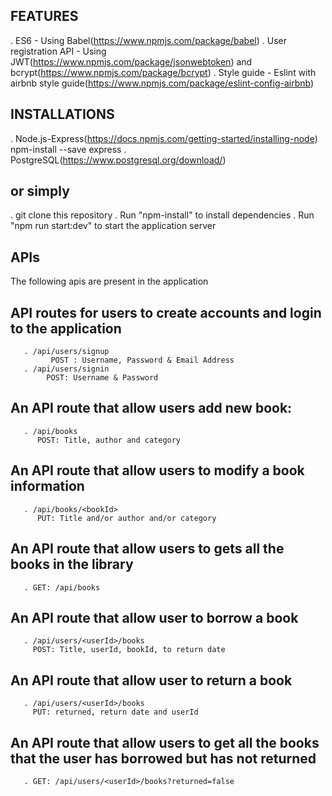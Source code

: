 ## FEATURES
. ES6 - Using Babel(https://www.npmjs.com/package/babel)
. User registration API - Using JWT(https://www.npmjs.com/package/jsonwebtoken) and bcrypt(https://www.npmjs.com/package/bcrypt)
. Style guide - Eslint with airbnb style guide(https://www.npmjs.com/package/eslint-config-airbnb)

## INSTALLATIONS
. Node.js-Express(https://docs.npmjs.com/getting-started/installing-node)
    npm-install --save express
. PostgreSQL(https://www.postgresql.org/download/)
## or simply 
. git clone this repository
. Run "npm-install" to install dependencies
. Run "npm run start:dev" to start the application server

## APIs
The following apis are present in the application

 ## API routes for users to create accounts and login to the application
       . /api/users/signup
             POST : Username, Password & Email Address     
       . /api/users/signin
            POST: Username & Password
 ## An API route that allow users add new book: 
       . /api/books
          POST: Title, author and category
 ## An API route that allow users to modify a book information
       . /api/books/<bookId>
          PUT: Title and/or author and/or category
 ## An API route that allow users to gets all the books in the library
       . GET: /api/books
## An API route that allow user to borrow a book
       . /api/users/<userId>/books
         POST: Title, userId, bookId, to return date
## An API route that allow user to return a book
       . /api/users/<userId>/books
         PUT: returned, return date and userId
## An API route that allow users to get all the books that the user has borrowed but has not returned
       . GET: /api/users/<userId>/books?returned=false
